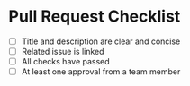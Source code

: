 # Pull Request Checklist

- [ ] Title and description are clear and concise
- [ ] Related issue is linked
- [ ] All checks have passed
- [ ] At least one approval from a team member
